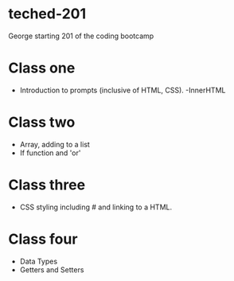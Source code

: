 # teched-201
George starting 201 of the coding bootcamp


# Class one 
- Introduction to prompts (inclusive of HTML, CSS).
-InnerHTML 

# Class two
- Array, adding to a list 
- If function and 'or'

# Class three
- CSS styling including # and linking to a HTML.

# Class four 
- Data Types
- Getters and Setters


